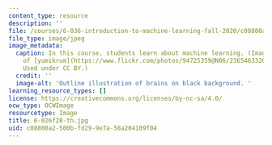 ```yaml
---
content_type: resource
description: ''
file: /courses/6-036-introduction-to-machine-learning-fall-2020/c08800a2500bfd299e7a58a204109f04_6-026f20-th.jpg
file_type: image/jpeg
image_metadata:
  caption: In this course, students learn about machine learning. (Image courtesy
    of [yumikrum](https://www.flickr.com/photos/94725359@N06/23654633206/) on Flickr.
    Used under CC BY.)
  credit: ''
  image-alt: 'Outline illustration of brains on black background. '
learning_resource_types: []
license: https://creativecommons.org/licenses/by-nc-sa/4.0/
ocw_type: OCWImage
resourcetype: Image
title: 6-026f20-th.jpg
uid: c08800a2-500b-fd29-9e7a-58a204109f04
---
```

